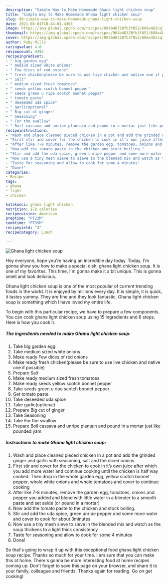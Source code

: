 ```yaml
---
description: "Simple Way to Make Homemade Ghana light chicken soup"
title: "Simple Way to Make Homemade Ghana light chicken soup"
slug: 90-simple-way-to-make-homemade-ghana-light-chicken-soup
date: 2021-08-01T18:44:01.430Z
image: https://img-global.cpcdn.com/recipes/904b48320fb3f852/680x482cq70/ghana-light-chicken-soup-recipe-main-photo.jpg
thumbnail: https://img-global.cpcdn.com/recipes/904b48320fb3f852/680x482cq70/ghana-light-chicken-soup-recipe-main-photo.jpg
cover: https://img-global.cpcdn.com/recipes/904b48320fb3f852/680x482cq70/ghana-light-chicken-soup-recipe-main-photo.jpg
author: Ruby Mills
ratingvalue: 4.6
reviewcount: 9395
recipeingredient:
- " big garden egg"
- " medium sized white onions"
- " Few dices of red onions"
- " fresh chickenplease be sure to use live chicken and native one if possible"
- " Salt"
- " medium sized fresh tomatoes"
- " seeds yellow scotch bonnet pepper"
- " seeds green u ripe scotch bonnet pepper"
- " tomato paste"
- " deseeded uda spice"
- " garlicoptional"
- " Big cut of ginger"
- " Seasoning"
- " For the swallow"
- " Boil cassava and unripe plantain and pound in a mortar just like pounded yam"
recipeinstructions:
- "Wash and place cleaned pieced chicken in a pot and add the grinded ginger and garlic with seasoning, salt and the diced onions."
- "First stir and cover for the chicken to cook in it’s own juice after which you add more water and continue cooking until the chicken is half way cooked. Then drop in the whole garden egg, yellow scotch bonnet pepper, whole white onions and whole tomatoes and cover to continue cooking"
- "After like 7-8 minutes, remove the garden egg, tomatoes, onions and pepper you added and blend with little water in a blender to a smooth paste and set aside (or pound in a mortar)"
- "Now add the tomato paste to the chicken and stock boiling."
- "Stir and add the uda spice, green unripe pepper and some more water and cover to cook for about 3minutes"
- "Now use a tiny mesh sieve to sieve in the blended mix and watch as the soup thickens to a light thick consistency"
- "Taste for seasoning and allow to cook for some 4 minutes"
- "Done!"
categories:
- Recipe
tags:
- ghana
- light
- chicken

katakunci: ghana light chicken 
nutrition: 178 calories
recipecuisine: American
preptime: "PT22M"
cooktime: "PT35M"
recipeyield: "2"
recipecategory: Lunch

---
```



![Ghana light chicken soup](https://img-global.cpcdn.com/recipes/904b48320fb3f852/680x482cq70/ghana-light-chicken-soup-recipe-main-photo.jpg)

Hey everyone, hope you're having an incredible day today. Today, I'm gonna show you how to make a special dish, ghana light chicken soup. It is one of my favorites. This time, I'm gonna make it a bit unique. This is gonna smell and look delicious.

Ghana light chicken soup is one of the most popular of current trending foods in the world. It is enjoyed by millions every day. It is simple, it is quick, it tastes yummy. They are fine and they look fantastic. Ghana light chicken soup is something which I have loved my entire life.




To begin with this particular recipe, we have to prepare a few components. You can cook ghana light chicken soup using 15 ingredients and 8 steps. Here is how you cook it.

<!--inarticleads1-->

##### The ingredients needed to make Ghana light chicken soup:

1. Take  big garden egg
1. Take  medium sized white onions
1. Make ready  Few dices of red onions
1. Make ready  fresh chicken(please be sure to use live chicken and native one if possible)
1. Prepare  Salt
1. Make ready  medium sized fresh tomatoes
1. Make ready  seeds yellow scotch bonnet pepper
1. Take  seeds green u ripe scotch bonnet pepper
1. Get  tomato paste
1. Take  deseeded uda spice
1. Take  garlic(optional)
1. Prepare  Big cut of ginger
1. Take  Seasoning
1. Take  For the swallow
1. Prepare  Boil cassava and unripe plantain and pound in a mortar just like pounded yam




<!--inarticleads2-->

##### Instructions to make Ghana light chicken soup:

1. Wash and place cleaned pieced chicken in a pot and add the grinded ginger and garlic with seasoning, salt and the diced onions.
1. First stir and cover for the chicken to cook in it’s own juice after which you add more water and continue cooking until the chicken is half way cooked. Then drop in the whole garden egg, yellow scotch bonnet pepper, whole white onions and whole tomatoes and cover to continue cooking
1. After like 7-8 minutes, remove the garden egg, tomatoes, onions and pepper you added and blend with little water in a blender to a smooth paste and set aside (or pound in a mortar)
1. Now add the tomato paste to the chicken and stock boiling.
1. Stir and add the uda spice, green unripe pepper and some more water and cover to cook for about 3minutes
1. Now use a tiny mesh sieve to sieve in the blended mix and watch as the soup thickens to a light thick consistency
1. Taste for seasoning and allow to cook for some 4 minutes
1. Done!




So that's going to wrap it up with this exceptional food ghana light chicken soup recipe. Thanks so much for your time. I am sure that you can make this at home. There's gonna be more interesting food at home recipes coming up. Don't forget to save this page on your browser, and share it to your family, colleague and friends. Thanks again for reading. Go on get cooking!
